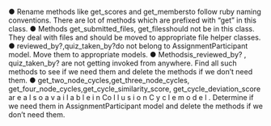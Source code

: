 ● Rename methods like ​get_scores and get_members​to follow ruby naming conventions. There are lot of methods which are prefixed with “get” in this class.
● Methods ​get_submitted_files, get_files​should not be in this class. They deal with files and should be moved to appropriate file helper classes.
● reviewed_by?,quiz_taken_by?​do not belong to AssignmentParticipant model. Move them to appropriate models.
● Methods ​is_reviewed_by? , quiz_taken_by? a​re not getting invoked from anywhere. Find all such methods to see if we need them and delete the methods if we don’t need them.
● get_two_node_cycles,get_three_node_cycles, get_four_node_cycles,​get_cycle_similarity_score, get_cycle_deviation_score a​r e a l s o a v a i l a b l e i n ​C​o l l u s i o n C y c l e m o d e l . Determine if we need them in AssignmentParticipant model and delete the methods if we don’t need them.
